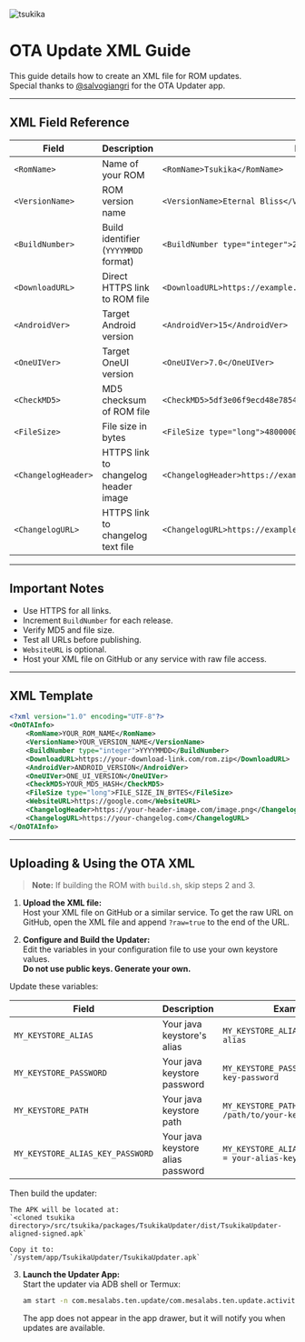 ![tsukika](https://github.com/ayumi-aiko/banners/blob/main/explore01.png?raw=true)

# OTA Update XML Guide

This guide details how to create an XML file for ROM updates.  
Special thanks to [@salvogiangri](https://github.com/salvogiangri) for the OTA Updater app.

---

## XML Field Reference

| Field                | Description                                 | Example                                                      |
|----------------------|---------------------------------------------|--------------------------------------------------------------|
| `<RomName>`          | Name of your ROM                            | `<RomName>Tsukika</RomName>`                                 |
| `<VersionName>`      | ROM version name                            | `<VersionName>Eternal Bliss</VersionName>`                   |
| `<BuildNumber>`      | Build identifier (`YYYYMMDD` format)        | `<BuildNumber type="integer">20250602</BuildNumber>`         |
| `<DownloadURL>`      | Direct HTTPS link to ROM file               | `<DownloadURL>https://example.com/rom.zip</DownloadURL>`     |
| `<AndroidVer>`       | Target Android version                      | `<AndroidVer>15</AndroidVer>`                                |
| `<OneUIVer>`         | Target OneUI version                        | `<OneUIVer>7.0</OneUIVer>`                                   |
| `<CheckMD5>`         | MD5 checksum of ROM file                    | `<CheckMD5>5df3e06f9ecd48e78544ed2a6ba5bc1b</CheckMD5>`      |
| `<FileSize>`         | File size in bytes                          | `<FileSize type="long">480000000</FileSize>`                 |
| `<ChangelogHeader>`  | HTTPS link to changelog header image        | `<ChangelogHeader>https://example.com/header.png</ChangelogHeader>` |
| `<ChangelogURL>`     | HTTPS link to changelog text file           | `<ChangelogURL>https://example.com/changelog.txt</ChangelogURL>` |

---

## Important Notes

- Use HTTPS for all links.
- Increment `BuildNumber` for each release.
- Verify MD5 and file size.
- Test all URLs before publishing.
- `WebsiteURL` is optional.
- Host your XML file on GitHub or any service with raw file access.

---

## XML Template

```xml
<?xml version="1.0" encoding="UTF-8"?>
<OnOTAInfo>
    <RomName>YOUR_ROM_NAME</RomName>
    <VersionName>YOUR_VERSION_NAME</VersionName>
    <BuildNumber type="integer">YYYYMMDD</BuildNumber>
    <DownloadURL>https://your-download-link.com/rom.zip</DownloadURL>
    <AndroidVer>ANDROID_VERSION</AndroidVer>
    <OneUIVer>ONE_UI_VERSION</OneUIVer>
    <CheckMD5>YOUR_MD5_HASH</CheckMD5>
    <FileSize type="long">FILE_SIZE_IN_BYTES</FileSize>
    <WebsiteURL>https://google.com</WebsiteURL>
    <ChangelogHeader>https://your-header-image.com/image.png</ChangelogHeader>
    <ChangelogURL>https://your-changelog.com</ChangelogURL>
</OnOTAInfo>
```

---

## Uploading & Using the OTA XML

> **Note:** If building the ROM with `build.sh`, skip steps 2 and 3.

1. **Upload the XML file:**  
   Host your XML file on GitHub or a similar service.
   To get the raw URL on GitHub, open the XML file and append `?raw=true` to the end of the URL.

2. **Configure and Build the Updater:**  
    Edit the variables in your configuration file to use your own keystore values.  
    **Do not use public keys. Generate your own.**

Update these variables:

| Field                | Description                                 | Example                                                      |
|----------------------|---------------------------------------------|--------------------------------------------------------------|
| `MY_KEYSTORE_ALIAS`  | Your java keystore's alias                  | `MY_KEYSTORE_ALIAS = your-key-alias`                         |
| `MY_KEYSTORE_PASSWORD`| Your java keystore password                | `MY_KEYSTORE_PASSWORD = your-key-password`                   |
| `MY_KEYSTORE_PATH`   | Your java keystore path                     | `MY_KEYSTORE_PATH = /path/to/your-keystore.jks`              |
| `MY_KEYSTORE_ALIAS_KEY_PASSWORD`| Your java keystore alias password| `MY_KEYSTORE_ALIAS_KEY_PASSWORD = your-alias-key-password`         |

Then build the updater:

    The APK will be located at:  
    `<cloned tsukika directory>/src/tsukika/packages/TsukikaUpdater/dist/TsukikaUpdater-aligned-signed.apk`

    Copy it to:  
    `/system/app/TsukikaUpdater/TsukikaUpdater.apk`

3. **Launch the Updater App:**  
   Start the updater via ADB shell or Termux:

   ```sh
   am start -n com.mesalabs.ten.update/com.mesalabs.ten.update.activity.home.MainActivity
   ```

   The app does not appear in the app drawer, but it will notify you when updates are available.

